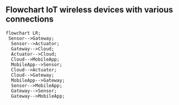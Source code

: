## Flowchart IoT wireless devices with various connections

``` mermaid
flowchart LR;
 Sensor-->Gateway;
  Sensor-->Actuator;
  Gateway-->Cloud;
  Actuator-->Cloud;
  Cloud-->MobileApp;
  MobileApp-->Sensor;
  Cloud-->Actuator;
  Cloud-->Gateway;
  MobileApp-->Gateway;
  Sensor-->MobileApp;
  Gateway-->Sensor;
  Gateway-->MobileApp;
```